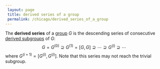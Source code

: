 ```yaml
---
 layout: page
 title: derived series of a group
 permalink: /chicago/derived_series_of_a_group
---
```

The **derived series** of a [group](https://defsmath.github.io/DefsMath/group) $G$ is the descending series of consecutive [derived subgroups](https://defsmath.github.io/DefsMath/commutator_subgroup) of $G$: $$G = G^{(0)} \supseteq G^{(1)} = [G,G] \supseteq \cdots \supseteq G^{(i)}\supseteq \cdots$$ where $G^{(i+1)} = [G^{(i)},G^{(i)}]$. Note that this series may not reach the trivial subgroup.

